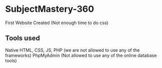 # SubjectMastery-360

First Website Created
(Not enough time to do css) 

## Tools used
Native HTML, CSS, JS, PHP (we are not allowed to use any of the frameworks)
PhpMyAdmin (Not allowed to use any of the online database tools) 
